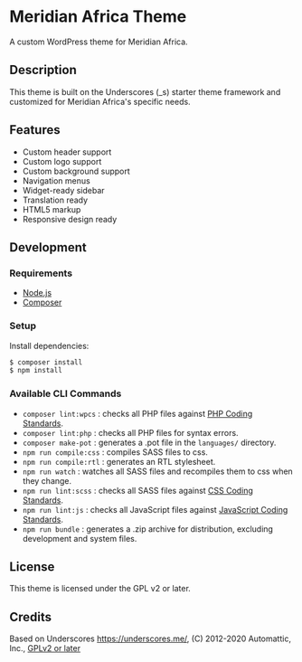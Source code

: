 # Meridian Africa Theme

A custom WordPress theme for Meridian Africa.

## Description

This theme is built on the Underscores (_s) starter theme framework and customized for Meridian Africa's specific needs.

## Features

* Custom header support
* Custom logo support
* Custom background support
* Navigation menus
* Widget-ready sidebar
* Translation ready
* HTML5 markup
* Responsive design ready

## Development

### Requirements

- [Node.js](https://nodejs.org/)
- [Composer](https://getcomposer.org/)

### Setup

Install dependencies:

```sh
$ composer install
$ npm install
```

### Available CLI Commands

- `composer lint:wpcs` : checks all PHP files against [PHP Coding Standards](https://developer.wordpress.org/coding-standards/wordpress-coding-standards/php/).
- `composer lint:php` : checks all PHP files for syntax errors.
- `composer make-pot` : generates a .pot file in the `languages/` directory.
- `npm run compile:css` : compiles SASS files to css.
- `npm run compile:rtl` : generates an RTL stylesheet.
- `npm run watch` : watches all SASS files and recompiles them to css when they change.
- `npm run lint:scss` : checks all SASS files against [CSS Coding Standards](https://developer.wordpress.org/coding-standards/wordpress-coding-standards/css/).
- `npm run lint:js` : checks all JavaScript files against [JavaScript Coding Standards](https://developer.wordpress.org/coding-standards/wordpress-coding-standards/javascript/).
- `npm run bundle` : generates a .zip archive for distribution, excluding development and system files.

## License

This theme is licensed under the GPL v2 or later.

## Credits

Based on Underscores https://underscores.me/, (C) 2012-2020 Automattic, Inc., [GPLv2 or later](https://www.gnu.org/licenses/gpl-2.0.html)
